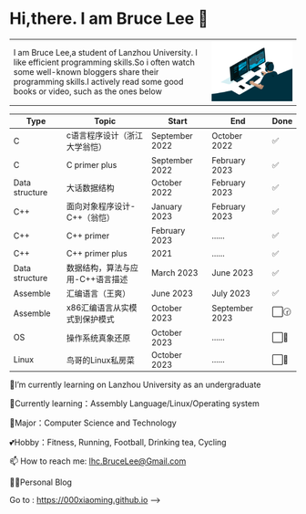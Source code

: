 # Hi,there.  I am Bruce Lee 👋

<table style="border-collapse: collapse; border: none;">
     <tr>
        <td>
        I am Bruce Lee,a student of Lanzhou University. I like efficient programming skills.So i often watch some well-known bloggers share their programming skills.I actively read some good books or video, such as the ones below
        </td>
        <td>
        <img src="analyst.gif" alt="Analyst">
        </td>
    </tr>
</table>

| Type   | Topic                                | Start          | End           | Done  |
|--------|--------------------------------------|----------------|---------------|-------|
| C     |  c语言程序设计（浙江大学翁恺）              | September 2022   | October 2022 | ✅   |
| C | C primer plus        | September 2022   | February 2023 | ✅  |
| Data structure     | 大话数据结构         | October 2022     | February 2023     | ✅ |
| C++ | 面向对象程序设计-C++（翁恺） | January 2023  | February 2023   | ✅ |
|C++|C++ primer|February 2023|......|✅|
|C++|C++ primer plus|2021|......|✅|
| Data structure     | 数据结构，算法与应用-C++语言描述 | March 2023 | June 2023   | ✅ |
| Assemble | 汇编语言（王爽）    | June 2023 | July 2023  | ✅  |
| Assemble     | x86汇编语言从实模式到保护模式 | October 2023 | September 2023 | ⬜️🕝  |
| OS | 操作系统真象还原   | October 2023   | ...... | ⬜️📅 |
| Linux     | 鸟哥的Linux私房菜 | October 2023 |......| ⬜️📅 |


🏫I’m currently learning on Lanzhou University as an undergraduate

🌱Currently learning：Assembly Language/Linux/Operating system

🌻Major：Computer Science and Technology

💕Hobby：Fitness, Running, Football, Drinking tea, Cycling

📫 How to reach me: lhc.BruceLee@Gmail.com

👨‍🎨Personal Blog

Go to : https://000xiaoming.github.io
-->
